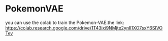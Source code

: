 # PokemonVAE
you can use the colab to train the Pokemon-VAE.the link:
https://colab.research.google.com/drive/1T43ixi9NMjte2ynIl1XO7sxY6SIVOTev
